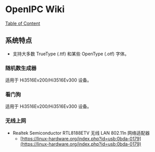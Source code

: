 # OpenIPC Wiki
[Table of Content](../README.zh.md)

系统特点 
---------------

* 支持大多数 TrueType (.ttf) 和某些 OpenType (.otf) 字体。

### 随机数生成器

适用于 Hi3516Ev200/Hi3516Ev300 设备。

### 看门狗

适用于 Hi3516Ev200/Hi3516Ev300 设备。

### 无线上网

* Realtek Semiconductor RTL8188ETV 无线 LAN 802.11n 网络适配器
  * [https://linux-hardware.org/index.php?id=usb:0bda-0179](https://linux-hardware.org/index.php?id=usb:0bda-0179)

